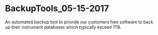 # BackupTools_05-15-2017
An automated backup tool to provide our customers free software to back up their instrument databases which typically exceed 1TB. 
